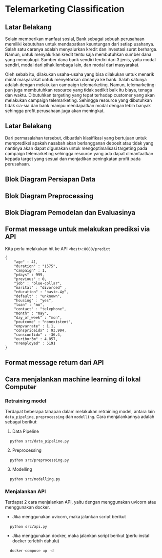 # Telemarketing Classification

## Latar Belakang

Selain memberikan manfaat sosial, Bank sebagai sebuah perusahaan memiliki kebutuhan untuk mendapatkan keuntungan dari setiap usahanya. Salah satu caranya adalah menyalurkan kredit dan investasi surat berharga. Namun, untuk menyalurkan kredit tentu saja membutuhkan sumber dana yang mencukupi. Sumber dana bank sendiri terdiri dari 3 jenis, yaitu modal sendiri, modal dari pihak lembaga lain, dan modal dari masyarakat.

Oleh sebab itu, dilakukan usaha-usaha yang bisa dilakukan untuk menarik minat masyarakat untuk menyetorkan dananya ke bank. Salah satunya adalah dengan melakukan campaign telemarketing. Namun, telemarketing-pun juga membutuhkan resource yang tidak sedikit baik itu biaya, tenaga dan waktu. Dibutuhkan targeting yang tepat terhadap customer yang akan melakukan campaign telemarketing. Sehingga resource yang dibutuhkan tidak sia-sia dan bank mampu mendapatkan modal dengan lebih banyak sehingga profit perusahaan juga akan meningkat.

## Latar Belakang

Dari permasalahan tersebut, dibuatlah klasifikasi yang bertujuan untuk memprediksi apakah nasabah akan berlangganan deposit atau tidak yang nantinya akan dapat digunakan untuk mengoptimalisasi targeting pada campaign telemarketing sehingga resource yang ada dapat dimanfaatkan kepada target yang sesuai dan menjadikan peningkatan profit pada perusahaan.

## Blok Diagram Persiapan Data

## Blok Diagram Preprocessing

## Blok Diagram Pemodelan dan Evaluasinya

## Format message untuk melakukan prediksi via API
Kita perlu melakukan hit ke API `<host>:8080/predict`

```
{
    "age" : 41,
    "duration" : "1575",
    "campaign" : 1,
    "pdays" : 999,
    "previous" : 0,
    "job" : "blue-collar",
    "marital" : "divorced" ,
    "education" : "basic.4y",
    "default" : "unknown",
    "housing" : "yes",
    "loan" : "no",
    "contact" : "telephone",
    "month" : "may",
    "day_of_week" : "mon",
    "poutcome" : "nonexistent",
    "empvarrate" : 1.1,
    "conspriceidx" : 93.994,
    "consconfidx" : -36.4,
    "euribor3m" : 4.857,
    "nremployed" : 5191
} 
```

## Format message return dari API

## Cara menjalankan machine learning di lokal Computer

### Retraining model

Terdapat beberapa tahapan dalam melakukan retraining model, antara lain `data_pipeline`, `preprocessing` dan `modelling`. Cara menjalankannya adalah sebagai berikut:

1. Data Pipeline

&nbsp;&nbsp;&nbsp; `python src/data_pipeline.py`

2. Preprocessing

&nbsp;&nbsp;&nbsp; `python src/preprocessing.py`

3. Modelling

&nbsp;&nbsp;&nbsp; `python src/modelling.py`

### Menjalankan API
Terdapat 2 cara menjalankan API, yaitu dengan menggunakan uvicorn atau menggunakan docker.

- Jika menggunakan uvicorn, maka jalankan script berikut

&nbsp;&nbsp;&nbsp; `python src/api.py`

- Jika menggunakan docker, maka jalankan script berikut (perlu instal docker terlebih dahulu)

&nbsp;&nbsp;&nbsp; `docker-compose up -d`
